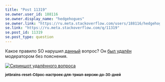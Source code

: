 ```yaml
---
title: "Post 11319"
se.owner.user_id: 188116
se.owner.display_name: "hedgehogues"
se.owner.link: "https://ru.meta.stackoverflow.com/users/188116/hedgehogues"
se.link: "https://ru.meta.stackoverflow.com/q/11319"
se.post_id: 11319
se.post_type: question
---
```

<p>Какое правило SO нарушил <a href="https://ru.stackoverflow.com/questions/1235905">данный</a> вопрос? Он <a href="https://ru.stackoverflow.com/posts/1235905/timeline#history_710a417b-f60d-4dbb-bbab-95235bbdde71">был удалён</a> модератором без пояснения.</p>
<p><a href="https://i.stack.imgur.com/XOFGn.png" rel="nofollow noreferrer"><img src="https://i.stack.imgur.com/XOFGn.png" alt="Скриншот удалённого вопроса" /></a></p>
<p><sub><strong>jetbrains-reset-Сброс-настроек-для-триал-версии-до-30-дней</strong></sub></p>

